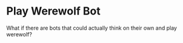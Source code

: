 # Play Werewolf Bot
What if there are bots that could actually think on their own and play werewolf? 
